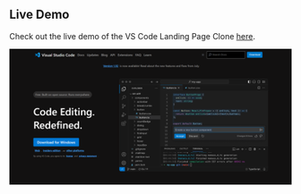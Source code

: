 ## Live Demo
Check out the live demo of the VS Code Landing Page Clone [here](https://kevin-the-dev.github.io/VS-Code-Landing-Page-Clone/).

![My Project Logo](Preview.png)
